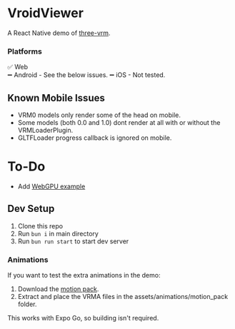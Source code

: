 # VroidViewer
A React Native demo of [three-vrm](https://github.com/pixiv/three-vrm).

### Platforms
✅ Web  
➖ Android - See the below issues. 
➖ iOS - Not tested.

## Known Mobile Issues
- VRM0 models only render some of the head on mobile.
- Some models (both 0.0 and 1.0) dont render at all with or without the VRMLoaderPlugin.
- GLTFLoader progress callback is ignored on mobile.

# To-Do
- Add [WebGPU example](https://github.com/wcandillon/react-native-webgpu)

## Dev Setup
1. Clone this repo
2. Run `bun i` in main directory
3. Run `bun run start` to start dev server

### Animations
If you want to test the extra animations in the demo:  

1. Download the [motion pack](https://vroid.booth.pm/items/5512385).
2. Extract and place the VRMA files in the assets/animations/motion_pack folder.

This works with Expo Go, so building isn't required.